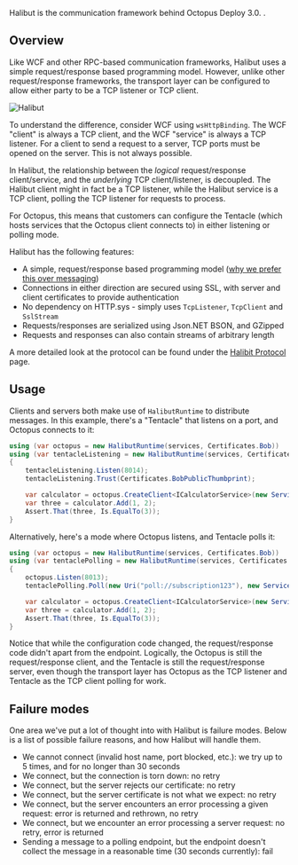 Halibut is the communication framework behind Octopus Deploy 3.0. .

## Overview

Like WCF and other RPC-based communication frameworks, Halibut uses a simple request/response based programming model. However, unlike other request/response frameworks, the transport layer can be configured to allow either party to be a TCP listener or TCP client. 

![Halibut](http://res.cloudinary.com/octopusdeploy/image/upload/v1421035742/halibut_rqxrw2.png)

To understand the difference, consider WCF using `wsHttpBinding`. The WCF "client" is always a TCP client, and the WCF "service" is always a TCP listener. For a client to send a request to a server, TCP ports must be opened on the server. This is not always possible. 

In Halibut, the relationship between the *logical* request/response client/service, and the *underlying* TCP client/listener, is decoupled. The Halibut client might in fact be a TCP listener, while the Halibut service is a TCP client, polling the TCP listener for requests to process. 

For Octopus, this means that customers can configure the Tentacle (which hosts services that the Octopus client connects to) in either listening or polling mode. 

Halibut has the following features:

 - A simple, request/response based programming model ([why we prefer this over messaging](http://octopusdeploy.com/blog/actors-vs-rpc-in-octopus-3))
 - Connections in either direction are secured using SSL, with server and client certificates to provide authentication
 - No dependency on HTTP.sys - simply uses `TcpListener`, `TcpClient` and `SslStream`
 - Requests/responses are serialized using Json.NET BSON, and GZipped
 - Requests and responses can also contain streams of arbitrary length


A more detailed look at the protocol can be found under the [Halibit Protocol](docs/halibut-protocol.md) page.

## Usage

Clients and servers both make use of `HalibutRuntime` to distribute messages. In this example, there's a "Tentacle" that listens on a port, and Octopus connects to it:

```csharp
using (var octopus = new HalibutRuntime(services, Certificates.Bob))
using (var tentacleListening = new HalibutRuntime(services, Certificates.Alice))
{
    tentacleListening.Listen(8014);
    tentacleListening.Trust(Certificates.BobPublicThumbprint);

    var calculator = octopus.CreateClient<ICalculatorService>(new ServiceEndPoint(new Uri("https://localhost:8014"), Certificates.AlicePublicThumbprint));
    var three = calculator.Add(1, 2);
    Assert.That(three, Is.EqualTo(3));
}
```

Alternatively, here's a mode where Octopus listens, and Tentacle polls it:

```csharp
using (var octopus = new HalibutRuntime(services, Certificates.Bob))
using (var tentaclePolling = new HalibutRuntime(services, Certificates.Alice))
{
    octopus.Listen(8013);
    tentaclePolling.Poll(new Uri("poll://subscription123"), new ServiceEndPoint(new Uri("https://localhost:8013"), Certificates.BobPublicThumbprint));

    var calculator = octopus.CreateClient<ICalculatorService>(new ServiceEndPoint(new Uri("poll://subscription123"), Certificates.AlicePublicThumbprint));
    var three = calculator.Add(1, 2);
    Assert.That(three, Is.EqualTo(3));
}
```

Notice that while the configuration code changed, the request/response code didn't apart from the endpoint. Logically, the Octopus is still the request/response client, and the Tentacle is still the request/response server, even though the transport layer has Octopus as the TCP listener and Tentacle as the TCP client polling for work. 

## Failure modes

One area we've put a lot of thought into with Halibut is failure modes. Below is a list of possible failure reasons, and how Halibut will handle them. 

 - We cannot connect (invalid host name, port blocked, etc.): we try up to 5 times, and for no longer than 30 seconds
 - We connect, but the connection is torn down: no retry
 - We connect, but the server rejects our certificate: no retry
 - We connect, but the server certificate is not what we expect: no retry
 - We connect, but the server encounters an error processing a given request: error is returned and rethrown, no retry
 - We connect, but we encounter an error processing a server request: no retry, error is returned
 - Sending a message to a polling endpoint, but the endpoint doesn't collect the message in a reasonable time (30 seconds currently): fail
